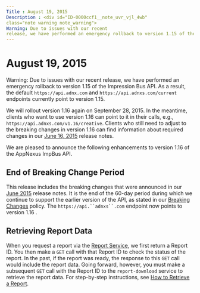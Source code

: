 ```yaml
---
Title : August 19, 2015
Description : <div id="ID-0000ccf1__note_uvr_vjl_4wb"
class="note warning note_warning">
Warning: Due to issues with our recent
release, we have performed an emergency rollback to version 1.15 of the
---
```



# August 19, 2015





<div id="ID-0000ccf1__note_uvr_vjl_4wb"
class="note warning note_warning">

Warning: Due to issues with our recent
release, we have performed an emergency rollback to version 1.15 of the
Impression Bus API. As a result, the default `https://api.adnx.com` and
`https://api.adnxs.com/current` endpoints currently point to version
1.15.

We will rollout version 1.16 again on September 28, 2015. In the
meantime, clients who want to use version 1.16 can point to it in their
calls, e.g., `https://api.adnxs.com/v1.16/creative`. Clients who still
need to adjust to the breaking changes in version 1.16 can find
information about required changes in our
<a href="https://docs.xandr.com/csh?context=70355722" class="xref"
target="_blank">June 16, 2015</a> release notes.





We are pleased to announce the following enhancements to version 1.16 of
the AppNexus ImpBus API.



## End of Breaking Change Period

This release includes the breaking changes that were announced in our <a
href="https://docs.xandr.com/bundle/xandr-bidders/page/june-16--2015.html"
class="xref" target="_blank">June 2015</a> release notes. It is the end
of the 60-day period during which we continue to support the earlier
version of the API, as stated in our <a
href="https://docs.xandr.com/bundle/xandr-bidders/page/breaking-changes.html"
class="xref" target="_blank">Breaking Changes</a> policy. The
`https://api.``adnxs``.com` endpoint now points
to version 1.16 .





## Retrieving Report Data

When you request a report via the <a
href="https://docs.xandr.com/bundle/xandr-bidders/page/report-service.html"
class="xref" target="_blank">Report Service</a>, we first return a
Report ID. You then make a `GET` call with that Report ID to check the
status of the report. In the past, if the report was ready, the response
to this `GET` call would include the report data. Going forward,
however, you must make a subsequent `GET` call with the Report ID to
the `report-download` service to retrieve the report data. For
step-by-step instructions, see <a
href="https://docs.xandr.com/bundle/xandr-bidders/page/report-service.html"
class="xref" target="_blank">How to Retrieve a Report</a>.






